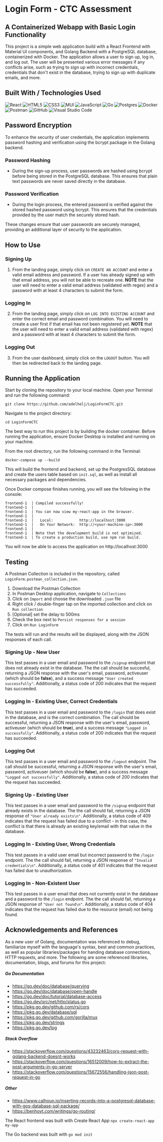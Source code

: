 # Login Form - CTC Assessment

## A Containerized Webapp with Basic Login Functionality
This project is a simple web application build with a React Frontend with Material UI components, and Golang Backend with a PostgreSQL database, containerized with Docker. The application allows a user to sign up, log in, and log out. The user will be presented various error messages if any conflicts arise, such as trying to sign up with incorrect credentials, credentials that don't exist in the database, trying to sign up with duplicate emails, and more.

## Built With / Technologies Used
![React](https://img.shields.io/badge/react-%2320232a.svg?style=for-the-badge&logo=react&logoColor=%2361DAFB)
![HTML5](https://img.shields.io/badge/html5-%23E34F26.svg?style=for-the-badge&logo=html5&logoColor=white)
![CSS3](https://img.shields.io/badge/css3-%231572B6.svg?style=for-the-badge&logo=css3&logoColor=white)
![MUI](https://img.shields.io/badge/MUI-%230081CB.svg?style=for-the-badge&logo=mui&logoColor=white)
![JavaScript](https://img.shields.io/badge/javascript-%23F7DF1E.svg?style=for-the-badge&logo=javascript&logoColor=black)
![Go](https://img.shields.io/badge/go-%2300ADD8.svg?style=for-the-badge&logo=go&logoColor=white)
![Postgres](https://img.shields.io/badge/postgres-%23316192.svg?style=for-the-badge&logo=postgresql&logoColor=white)
![Docker](https://img.shields.io/badge/docker-%230db7ed.svg?style=for-the-badge&logo=docker&logoColor=white)
![Postman](https://img.shields.io/badge/Postman-FF6C37?style=for-the-badge&logo=postman&logoColor=white)
![GitHub](https://img.shields.io/badge/github-%23121011.svg?style=for-the-badge&logo=github&logoColor=white)
![Visual Studio Code](https://img.shields.io/badge/Visual%20Studio%20Code-0078d7.svg?style=for-the-badge&logo=visual-studio-code&logoColor=white)

## Password Encryption

To enhance the security of user credentials, the application implements password hashing and verification using the bcrypt package in the Golang backend.

### Password Hashing

- During the sign-up process, user passwords are hashed using bcrypt before being stored in the PostgreSQL database. This ensures that plain text passwords are never saved directly in the database.

### Password Verification

- During the login process, the entered password is verified against the stored hashed password using bcrypt. This ensures that the credentials provided by the user match the securely stored hash.

These changes ensure that user passwords are securely managed, providing an additional layer of security to the application.

## How to Use

### Signing Up
1. From the landing page, simply click on `CREATE AN ACCOUNT` and enter a valid email address and password. If a user has already signed up with that email address, you will not be able to recreate one.
   **NOTE** that the user will need to enter a valid email address (validated with regex) and a password with at least 4 characters to submit the form.

### Logging In
2. From the landing page, simply click on `LOG INTO EXISTING ACCOUNT` and enter the correct email and password combination. You will need to create a user first if that email has not been registered yet.
   **NOTE** that the user will need to enter a valid email address (validated with regex) and a password with at least 4 characters to submit the form.

### Logging Out
3. From the user dashboard, simply click on the `LOGOUT` button. You will then be redirected back to the landing page.

## Running the Application
Start by cloning the repository to your local machine. Open your Terminal and run the following command:

```
git clone https://github.com/adelhelj/LoginFormCTC.git
```

Navigate to the project directory:

```
cd LoginFormCTC
```

The best way to run this project is by building the docker container. Before running the application, ensure Docker Desktop is installed and running on your machine. 

From the root directory, run the following command in the Terminal:

```
docker-compose up --build
```

This will build the frontend and backend, set up the PostgresSQL database and create the users table based on `init.sql`, as well as install all necessary packages and dependencies.

Once Docker compose finishes running, you will see the following in the console:
```
frontend-1  | Compiled successfully!
frontend-1  | 
frontend-1  | You can now view my-react-app in the browser.
frontend-1  | 
frontend-1  |   Local:            http://localhost:3000
frontend-1  |   On Your Network:  http://<your-machine-ip>:3000
frontend-1  | 
frontend-1  | Note that the development build is not optimized.
frontend-1  | To create a production build, use npm run build.
```
You will now be able to access the application on http://localhost:3000

## Testing
A Postman Collection is included in the repository, called `LoginForm.postman_collection.json`. 

1. Download the Postman Collection
2. In Postman Desktop application, navigate to `Collections`
3. Click on `Import` and choose the downloaded `.json` file
4. Right click / double-finger tap on the imported collection and click on `Run collection`
5. [Optional] set the delay to 500ms
6. Check the box next to `Persist responses for a session`
7. Click on `Run LoginForm`

The tests will run and the results will be displayed, along with the JSON responses of each call.

### Signing Up - New User
This test passes in a user email and password to the `/signup` endpoint that does not already exist in the database. The the call should be succesful, returning a JSON response with the user's email, password, activeuser (which should be **false**), and a success message `"User created successfully"`. Additionally, a status code of 200 indicates that the request has succeeded.

### Logging In - Existing User, Correct Credentials
This test passes in a user email and password to the `/login` that does exist in the database, and is the correct combination. The call should be successful, returning a JSON response with the user's email, password, activeuser (which should be **true**), and a success message `"Logged in successfully"`. Additionally, a status code of 200 indicates that the request has succeeded.

### Logging Out
This test passes in a user email and password to the `/logout` endpoint. The call should be successful, returning a JSON response with the user's email, password, activeuser (which should be **false**), and a success message `"Logged out successfully"`. Additionally, a status code of 200 indicates that the request has succeeded.

### Signing Up - Existing User
This test passes in a user email and password to the `/signup` endpoint that already exists in the database. The the call should fail, returning a JSON response of `"User already exists\n"`. Additionally, a status code of 409 indicates that the request has failed due to a conflict - in this case, the conflict is that there is already an existing key/email with that value in the database.

### Logging In - Existing User, Wrong Credentials
This test passes in a valid user email but incorrect password to the `/login` endpoint. The the call should fail, returning a JSON response of `"Invalid credentials\n"`. Additionally, a status code of 401 indicates that the request has failed due to unauthorization.

### Logging In - Non-Existent User
This test passes in a user email that does not currently exist in the database and a password to the `/login` endpoint. The the call should fail, returning a JSON response of `"User not found\n"`. Additionally, a status code of 404 indicates that the request has failed due to the resource (email) not being found.

## Acknowledgements and References
As a new user of Golang, documentation was referenced to debug, familiarize myself with the language's syntax, best and common practices, as well as popular libraries/packages for handing database connections, HTTP requests, and more. The following are some referenced libraries, documentation, blogs, and forums for this project:

##### Go Documentation
- https://go.dev/doc/database/querying
- https://go.dev/doc/database/open-handle
- https://go.dev/doc/tutorial/database-access
- https://go.dev/src/net/http/status.go
- https://pkg.go.dev/github.com/rs/cors
- https://pkg.go.dev/database/sql
- https://pkg.go.dev/github.com/gorilla/mux
- https://pkg.go.dev/strings
- https://pkg.go.dev/log

##### Stack Overflow
- https://stackoverflow.com/questions/43232463/cors-request-with-golang-backend-doesnt-works
- https://stackoverflow.com/questions/16512009/how-to-extract-the-post-arguments-in-go-server
- https://stackoverflow.com/questions/15672556/handling-json-post-request-in-go

##### Other
- https://www.calhoun.io/inserting-records-into-a-postgresql-database-with-gos-database-sql-package/
- https://benhoyt.com/writings/go-routing/

The React frontend was built with Create React App 
`npx create-react-app my-app`

The Go backend was built with
`go mod init`
